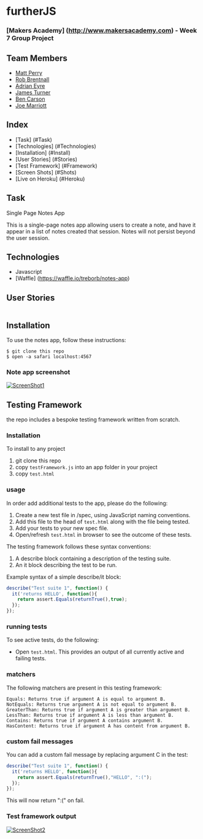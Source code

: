 # furtherJS
### [Makers Academy] (http://www.makersacademy.com) - Week 7 Group Project

## Team Members
* [Matt Perry](https://github.com/thesedatedprince)
* [Rob Brentnall](https://github.com/treborb)
* [Adrian Eyre](https://github.com/adrianeyre)
* [James Turner](https://github.com/JamesTurnerGit)
* [Ben Carson](https://github.com/BenJohnCarson)
* [Joe Marriott](https://github.com/j-marriott)

## Index
* [Task] (#Task)
* [Technologies] (#Technologies)
* [Installation] (#Install)
* [User Stories] (#Stories)
* [Test Framework] (#Framework)
* [Screen Shots] (#Shots)
* [Live on Heroku] (#Heroku)

## <a name="Task">Task</a>
Single Page Notes App

This is a single-page notes app allowing users to create a note, and have it
appear in a list of notes created that session. Notes will not persist beyond the
user session.

## <a name="Technologies">Technologies</a>
* Javascript
* [Waffle] (https://waffle.io/treborb/notes-app)

## <a name="Stories">User Stories</a>
```

```

## <a name="Install">Installation</a>
To use the notes app, follow these instructions:

```
$ git clone this repo
$ open -a safari localhost:4567
```

### Note app screenshot
[![ScreenShot1](https://raw.githubusercontent.com/treborb/notes-app/master/images/screenshot1.png)](https://raw.githubusercontent.com/treborb/notes-app/master/images/screenshot1.png "Screen Shot 1")

## <a name="Framework">Testing Framework</a>
the repo includes a bespoke testing framework written from scratch.

### Installation
To install to any project
1. git clone this repo
2. copy `testFramework.js` into an app folder in your project
3. copy `test.html`

### usage

In order add additional tests to the app, please do the following:

1. Create a new test file in /spec, using JavaScript naming conventions.
2. Add this file to the head of ```test.html``` along with the file being tested.
3. Add your tests to your new spec file.
4. Open/refresh ```test.html``` in browser to see the outcome of these tests.

The testing framework follows these syntax conventions:

1. A describe block containing a description of the testing suite.
2. An it block describing the test to be run.

Example syntax of a simple describe/it block:
```js
describe("Test suite 1", function() {
  it('returns HELLO', function(){
    return assert.Equals(returnTrue(),true);
  });
});

```
### running tests
To see active tests, do the following:
* Open ```test.html```. This provides an output of all currently active and failing tests.

### matchers
The following matchers are present in this testing framework:

```
Equals: Returns true if argument A is equal to argument B.
NotEquals: Returns true argument A is not equal to argument B.
GreaterThan: Returns true if argument A is greater than argument B.
LessThan: Returns true if argument A is less than argument B.
Contains: Returns true if argument A contains argument B.
HasContent: Returns true if argument A has content from argument B.
```

### custom fail messages
You can add a custom fail message by replacing argument C in the test:

```js
describe("Test suite 1", function() {
  it('returns HELLO', function(){
    return assert.Equals(returnTrue(),"HELLO", ":(");
  });
});
```

This will now return ":(" on fail.

### Test framework output

[![ScreenShot2](https://raw.githubusercontent.com/treborb/notes-app/master/images/screenshot2.png)](https://raw.githubusercontent.com/treborb/notes-app/master/images/screenshot2.png "Screen Shot 2")
